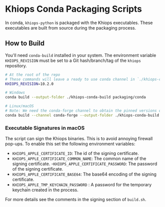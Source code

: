 # Khiops Conda Packaging Scripts
In conda, `khiops-python` is packaged with the Khiops executables. These executables are built from
source during the packaging process.

## How to Build
You'll need `conda-build` installed in your system. The environment variable `KHIOPS_REVISION` must
be set to a Git hash/branch/tag of the `khiops` repository.

```bash
# At the root of the repo
# These commands will leave a ready to use conda channel in `./khiops-conda-build`
KHIOPS_REVISION=10.2.0

# Windows
conda build --output-folder ./khiops-conda-build packaging/conda

# Linux/macOS
# Note: We need the conda-forge channel to obtain the pinned versions of MPICH
conda build --channel conda-forge --output-folder ./khiops-conda-build packaging/conda
```

### Executable Signatures in macOS
The script can sign the Khiops binaries. This is to avoid annoying firewall pop-ups. To enable this
set the following environment variables:
- `KHIOPS_APPLE_CERTIFICATE_ID`: The id of the signing certificate.
- `KHIOPS_APPLE_CERTIFICATE_COMMON_NAME`: The common name of the signing certificate.
-`KHIOPS_APPLE_CERTIFICATE_PASSWORD`: The password of the signing certificate.
- `KHIOPS_APPLE_CERTIFICATE_BASE64`: The base64 encoding of the signing certificate.
- `KHIOPS_APPLE_TMP_KEYCHAIN_PASSWORD` : A password for the temporary keychain created in the process.

For more details see the comments in the signing section of `build.sh`.



